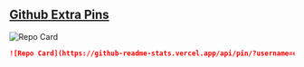## [Github Extra Pins](https://github.com/anuraghazra/github-readme-stats)

![Repo Card](https://github-readme-stats.vercel.app/api/pin/?username=codinasion&repo=codinasion-programme&theme=dark&show_owner=true)

```md
![Repo Card](https://github-readme-stats.vercel.app/api/pin/?username=codinasion&repo=codinasion-programme&theme=dark&show_owner=true)
```